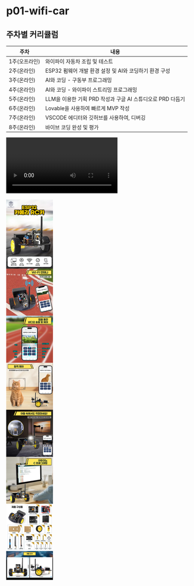 # p01-wifi-car

## 주차별 커리큘럼

| 주차 | 내용 |
| --- | --- |
| 1주(오프라인) | 와이파이 자동차 조립 및 테스트|
| 2주(온라인) | ESP32 펌웨어 개발 환경 설정 및 AI와 코딩하기 환경 구성 |
| 3주(온라인) | AI와 코딩 - 구동부 프로그래밍 |
| 4주(온라인) | AI와 코딩 - 와이파이 스트리밍 프로그래밍 |
| 5주(온라인) | LLM을 이용한 기획 PRD 작성과 구글 AI 스튜디오로 PRD 다듬기 |
| 6주(온라인) | Lovable을 사용하여 빠르게 MVP 작성 |
| 7주(온라인) | VSCODE 에디터와 깃허브를 사용하여, 디버깅 |
| 8주(온라인) | 바이브 코딩 완성 및 평가 |

<video controls src="images/KS5023 Keyestudio ESP32-CAM 2WD Monitoring Car.mp4" title="Title"></video>

![alt text](<images/wifi-car-detail (512 x 4161 px).png>)
